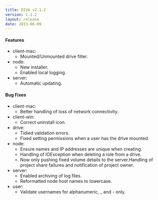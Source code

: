 ```yaml
---
title: DIVA v2.1.2
version: 2.1.2
layout: release
date: 2013-06-09
---
```


#### Features

 - client-mac:
   - Mounted/Unmounted drive filter.
 - node:
   - New installer.
   - Enabled local logging.
 - server:
   - Automatic updating.

#### Bug Fixes

 - client-mac:
   - Better handling of loss of network connectivity.
 - client-win:
   - Correct uninstall icon.
 - drive:
   - Tidied validation errors.
   - Fixed setting permissions when a user has the drive mounted.
 - node:
   - Ensure names and IP addresses are unique when creating.
   - Handling of IOException when deleting a role from a drive.
   - Now only pushing fixed volume details to the server.Handling of project share failures and notification of project owner.
 - server:
   - Enabled archiving of log files.
   - Reformatted node host names to lowercase.
 - user:
   - Validate usernames for alphanumeric, _ and - only.
